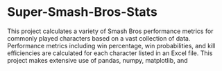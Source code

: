 # Super-Smash-Bros-Stats
This project calculates a variety of Smash Bros performance metrics for commonly played characters based on a vast collection of data. Performance metrics including win percentage, win probabilities, and kill efficiencies are calculated for each character listed in an Excel file. This project makes extensive use of pandas, numpy, matplotlib, and 
